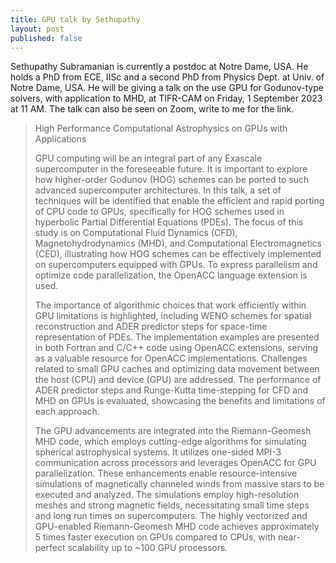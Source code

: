 ```yaml
---
title: GPU talk by Sethupathy
layout: post
published: false
---
```


Sethupathy Subramanian is currently a postdoc at Notre Dame, USA. He holds a PhD from ECE, IISc and a second PhD from Physics Dept. at Univ. of Notre Dame, USA. He will be giving a talk on the use GPU for Godunov-type solvers, with application to MHD, at TIFR-CAM on Friday, 1 September 2023 at 11 AM. The talk can also be seen on Zoom, write to me for the link.

> High Performance Computational Astrophysics on GPUs with Applications
>
> GPU computing will be an integral part of any Exascale supercomputer in the foreseeable future. It is important to explore how higher-order Godunov (HOG) schemes can be ported to such advanced supercomputer architectures. In this talk, a set of techniques will be identified that enable the efficient and rapid porting of CPU code to GPUs, specifically for HOG schemes used in hyperbolic Partial Differential Equations (PDEs). The focus of this study is on Computational Fluid Dynamics (CFD), Magnetohydrodynamics (MHD), and Computational Electromagnetics (CED), illustrating how HOG schemes can be effectively implemented on supercomputers equipped with GPUs. To express parallelism and optimize code parallelization, the OpenACC language extension is used.
>
> The importance of algorithmic choices that work efficiently within GPU limitations is highlighted, including WENO schemes for spatial reconstruction and ADER predictor steps for space-time representation of PDEs. The implementation examples are presented in both Fortran and C/C++ code using OpenACC extensions, serving as a valuable resource for OpenACC implementations. Challenges related to small GPU caches and optimizing data movement between the host (CPU) and device (GPU) are addressed. The performance of ADER predictor steps and Runge-Kutta time-stepping for CFD and MHD on GPUs is evaluated, showcasing the benefits and limitations of each approach. 
>
> The GPU advancements are integrated into the Riemann-Geomesh MHD code, which employs cutting-edge algorithms for simulating spherical astrophysical systems. It utilizes one-sided MPI-3 communication across processors and leverages OpenACC for GPU parallelization. These enhancements enable resource-intensive simulations of magnetically channeled winds from massive stars to be executed and analyzed. The simulations employ high-resolution meshes and strong magnetic fields, necessitating small time steps and long run times on supercomputers. The highly vectorized and GPU-enabled Riemann-Geomesh MHD code achieves approximately 5 times faster execution on GPUs compared to CPUs, with near-perfect scalability up to ~100 GPU processors.
